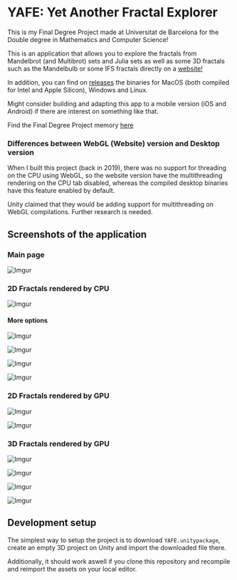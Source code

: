 # YAFE: Yet Another Fractal Explorer

This is my Final Degree Project made at Universitat de Barcelona for the Double degree in Mathematics and Computer Science!

This is an application that allows you to explore the fractals from Mandelbrot (and Multibrot) sets and Julia sets as well as some 3D fractals such as the Mandelbulb or some IFS fractals directly on a [website!](https://0xAdriaTorralba.github.io/YetAnotherFractalExplorer/)

In addition, you can find on [releases](https://github.com/0xAdriaTorralba/YetAnotherFractalExplorer/releases/latest) the binaries for MacOS (both compiled for Intel and Apple Silicon), Windows and Linux.

Might consider building and adapting this app to a mobile version (iOS and Android) if there are interest on something like that.

Find the Final Degree Project memory [here](http://diposit.ub.edu/dspace/handle/2445/178855)


### Differences between WebGL (Website) version and Desktop version

When I built this project (back in 2019), there was no support for threading on the CPU using WebGL, so the website version have the multithreading rendering on the CPU tab disabled, whereas the compiled desktop binaries have this feature enabled by default.

Unity claimed that they would be adding support for multithreading on WebGL compilations. Further research is needed.



## Screenshots of the application

### Main page
![Imgur](https://i.imgur.com/ijVMPEv.png "Main Page")

### 2D Fractals rendered by CPU
![Imgur](https://i.imgur.com/tLp4bv7.png "2D CPU Page")

#### More options

![Imgur](https://i.imgur.com/rsTvUpa.png "More options")

![Imgur](https://i.imgur.com/xHV539g.png "Finding periodic orbits")

![Imgur](https://i.imgur.com/jnhjqG8.png "Henrisken Algorithm")


![Imgur](https://i.imgur.com/QvQONdu.png "Different Colormaps")

### 2D Fractals rendered by GPU
![Imgur](https://i.imgur.com/OW7UJKj.png "2D GPU Scene")

![Imgur](https://i.imgur.com/66Jp1xR.png "Multibrot sets")


### 3D Fractals rendered by GPU
![Imgur](https://i.imgur.com/SF5M0uC.png "3D GPU Scene")


![Imgur](https://i.imgur.com/j77vjOF.png "Mandelbulb")



![Imgur](https://i.imgur.com/ceEp2xM.png "Sierpiński Tetrahedron")



![Imgur](https://i.imgur.com/BFbSLAR.png "Menger Sponge")

## Development setup

The simplest way to setup the project is to download `YAFE.unitypackage`, create an empty 3D project on Unity and import the downloaded file there.

Additionally, it should work aswell if you clone this repository and recompile and reimport the assets on your local editor.
